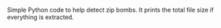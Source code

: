 Simple Python code to help detect zip bombs. It prints the total file size if everything is extracted.
